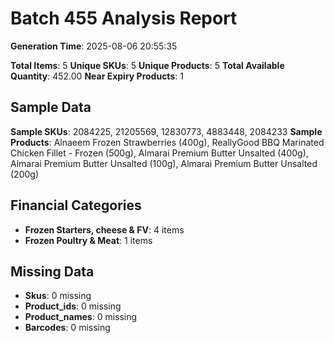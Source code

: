 # Batch 455 Analysis Report

**Generation Time**: 2025-08-06 20:55:35

**Total Items**: 5
**Unique SKUs**: 5
**Unique Products**: 5
**Total Available Quantity**: 452.00
**Near Expiry Products**: 1

## Sample Data
**Sample SKUs**: 2084225, 21205569, 12830773, 4883448, 2084233
**Sample Products**: Alnaeem Frozen Strawberries (400g), ReallyGood BBQ Marinated Chicken Fillet - Frozen (500g), Almarai Premium Butter Unsalted (400g), Almarai Premium Butter Unsalted (100g), Almarai Premium Butter Unsalted (200g)

## Financial Categories
- **Frozen Starters, cheese & FV**: 4 items
- **Frozen Poultry & Meat**: 1 items

## Missing Data
- **Skus**: 0 missing
- **Product_ids**: 0 missing
- **Product_names**: 0 missing
- **Barcodes**: 0 missing
